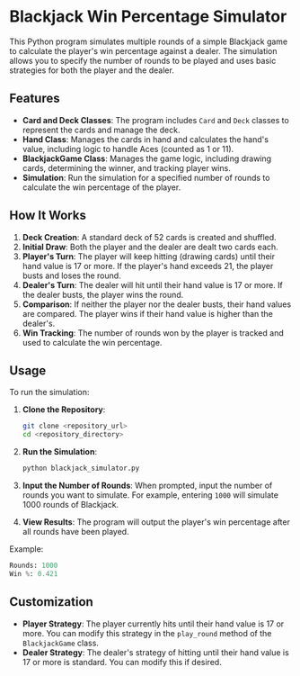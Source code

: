 # Blackjack Win Percentage Simulator

This Python program simulates multiple rounds of a simple Blackjack game to calculate the player's win percentage against a dealer. The simulation allows you to specify the number of rounds to be played and uses basic strategies for both the player and the dealer.

## Features

- **Card and Deck Classes**: The program includes `Card` and `Deck` classes to represent the cards and manage the deck.
- **Hand Class**: Manages the cards in hand and calculates the hand's value, including logic to handle Aces (counted as 1 or 11).
- **BlackjackGame Class**: Manages the game logic, including drawing cards, determining the winner, and tracking player wins.
- **Simulation**: Run the simulation for a specified number of rounds to calculate the win percentage of the player.

## How It Works

1. **Deck Creation**: A standard deck of 52 cards is created and shuffled.
2. **Initial Draw**: Both the player and the dealer are dealt two cards each.
3. **Player's Turn**: The player will keep hitting (drawing cards) until their hand value is 17 or more. If the player's hand exceeds 21, the player busts and loses the round.
4. **Dealer's Turn**: The dealer will hit until their hand value is 17 or more. If the dealer busts, the player wins the round.
5. **Comparison**: If neither the player nor the dealer busts, their hand values are compared. The player wins if their hand value is higher than the dealer's.
6. **Win Tracking**: The number of rounds won by the player is tracked and used to calculate the win percentage.

## Usage

To run the simulation:

1. **Clone the Repository**:
   ```bash
   git clone <repository_url>
   cd <repository_directory>
   ```

2. **Run the Simulation**:
   ```bash
   python blackjack_simulator.py
   ```

3. **Input the Number of Rounds**: When prompted, input the number of rounds you want to simulate. For example, entering `1000` will simulate 1000 rounds of Blackjack.

4. **View Results**: The program will output the player's win percentage after all rounds have been played.

Example:
```python
Rounds: 1000
Win %: 0.421
```

## Customization

- **Player Strategy**: The player currently hits until their hand value is 17 or more. You can modify this strategy in the `play_round` method of the `BlackjackGame` class.
- **Dealer Strategy**: The dealer's strategy of hitting until their hand value is 17 or more is standard. You can modify this if desired.
